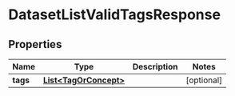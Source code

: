 

# DatasetListValidTagsResponse


## Properties

| Name | Type | Description | Notes |
|------------ | ------------- | ------------- | -------------|
|**tags** | [**List&lt;TagOrConcept&gt;**](TagOrConcept.md) |  |  [optional] |



